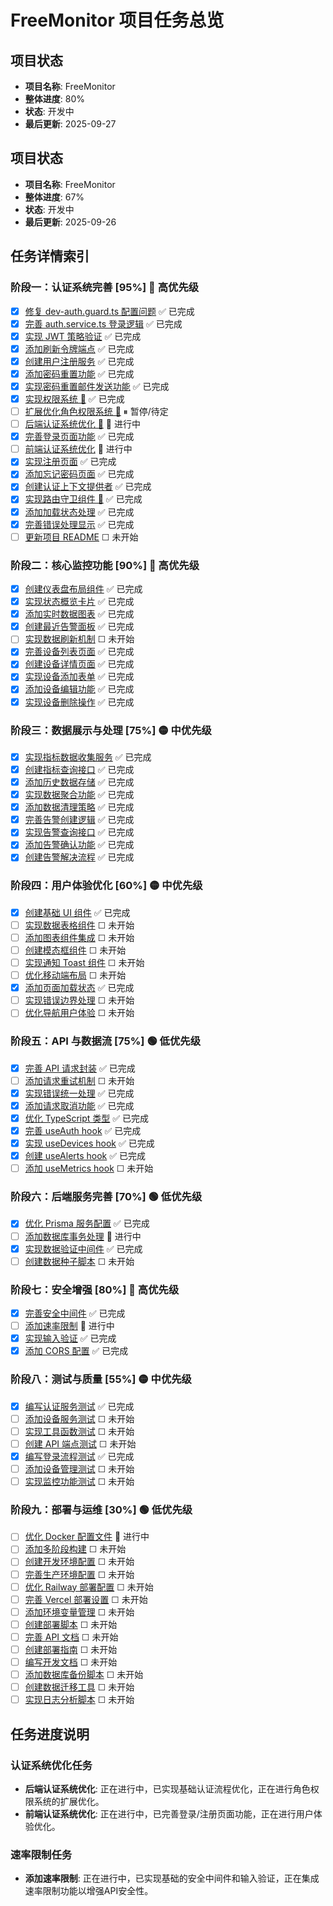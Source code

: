 # FreeMonitor 项目任务总览

## 项目状态
- **项目名称**: FreeMonitor
- **整体进度**: 80%
- **状态**: 开发中
- **最后更新**: 2025-09-27

## 项目状态
- **项目名称**: FreeMonitor
- **整体进度**: 67%
- **状态**: 开发中
- **最后更新**: 2025-09-26

## 任务详情索引

### 阶段一：认证系统完善 [95%] 🔴 高优先级
- [x] [修复 dev-auth.guard.ts 配置问题](./docs/02-phase-1-auth-system.md#修复-dev-authguardts-配置问题) ✅ 已完成
- [x] [完善 auth.service.ts 登录逻辑](./docs/02-phase-1-auth-system.md#完善-authservicets-登录逻辑) ✅ 已完成
- [x] [实现 JWT 策略验证](./docs/02-phase-1-auth-system.md#实现-jwt-策略验证) ✅ 已完成
- [x] [添加刷新令牌端点](./docs/02-phase-1-auth-system.md#添加刷新令牌端点) ✅ 已完成
- [x] [创建用户注册服务](./docs/02-phase-1-auth-system.md#创建用户注册服务) ✅ 已完成
- [x] [添加密码重置功能](./docs/02-phase-1-auth-system.md#添加密码重置功能) ✅ 已完成
- [x] [实现密码重置邮件发送功能](./docs/02-phase-1-auth-system.md#实现密码重置邮件发送功能) ✅ 已完成
- [x] [实现权限系统 🔴](./docs/02-phase-1-auth-system.md#实现权限系统-) ✅ 已完成
- [ ] [扩展优化角色权限系统 🔴](./docs/02-phase-1-auth-system.md#扩展优化角色权限系统-) ⏸ 暂停/待定
- [ ] [后端认证系统优化 🔴](./docs/02-phase-1-auth-system.md#后端认证系统优化-) 🔄 进行中
- [x] [完善登录页面功能](./docs/02-phase-1-auth-system.md#完善登录页面功能) ✅ 已完成
- [ ] [前端认证系统优化](./docs/02-phase-1-auth-system.md#前端认证系统优化) 🔄 进行中
- [x] [实现注册页面](./docs/02-phase-1-auth-system.md#实现注册页面) ✅ 已完成
- [x] [添加忘记密码页面](./docs/02-phase-1-auth-system.md#添加忘记密码页面) ✅ 已完成
- [x] [创建认证上下文提供者](./docs/02-phase-1-auth-system.md#创建认证上下文提供者) ✅ 已完成
- [x] [实现路由守卫组件 🔴](./docs/02-phase-1-auth-system.md#实现路由守卫组件-) ✅ 已完成
- [x] [添加加载状态处理](./docs/02-phase-1-auth-system.md#添加加载状态处理) ✅ 已完成
- [x] [完善错误处理显示](./docs/02-phase-1-auth-system.md#完善错误处理显示) ✅ 已完成
- [ ] [更新项目 README](./docs/02-phase-1-auth-system.md#更新项目-readme) ☐ 未开始

### 阶段二：核心监控功能 [90%] 🔴 高优先级
- [x] [创建仪表盘布局组件](./docs/03-phase-2-core-monitoring.md#创建仪表盘布局组件) ✅ 已完成
- [x] [实现状态概览卡片](./docs/03-phase-2-core-monitoring.md#实现状态概览卡片) ✅ 已完成
- [x] [添加实时数据图表](./docs/03-phase-2-core-monitoring.md#添加实时数据图表) ✅ 已完成
- [x] [创建最近告警面板](./docs/03-phase-2-core-monitoring.md#创建最近告警面板) ✅ 已完成
- [ ] [实现数据刷新机制](./docs/03-phase-2-core-monitoring.md#实现数据刷新机制) ☐ 未开始
- [x] [完善设备列表页面](./docs/03-phase-2-core-monitoring.md#完善设备列表页面) ✅ 已完成
- [x] [创建设备详情页面](./docs/03-phase-2-core-monitoring.md#创建设备详情页面) ✅ 已完成
- [x] [实现设备添加表单](./docs/03-phase-2-core-monitoring.md#实现设备添加表单) ✅ 已完成
- [x] [添加设备编辑功能](./docs/03-phase-2-core-monitoring.md#添加设备编辑功能) ✅ 已完成
- [x] [实现设备删除操作](./docs/03-phase-2-core-monitoring.md#实现设备删除操作) ✅ 已完成

### 阶段三：数据展示与处理 [75%] 🟡 中优先级
- [x] [实现指标数据收集服务](./docs/04-phase-3-data-processing.md#实现指标数据收集服务) ✅ 已完成
- [x] [创建指标查询接口](./docs/04-phase-3-data-processing.md#创建指标查询接口) ✅ 已完成
- [x] [添加历史数据存储](./docs/04-phase-3-data-processing.md#添加历史数据存储) ✅ 已完成
- [x] [实现数据聚合功能](./docs/04-phase-3-data-processing.md#实现数据聚合功能) ✅ 已完成
- [x] [添加数据清理策略](./docs/04-phase-3-data-processing.md#添加数据清理策略) ✅ 已完成
- [x] [完善告警创建逻辑](./docs/04-phase-3-data-processing.md#完善告警创建逻辑) ✅ 已完成
- [x] [实现告警查询接口](./docs/04-phase-3-data-processing.md#实现告警查询接口) ✅ 已完成
- [x] [添加告警确认功能](./docs/04-phase-3-data-processing.md#添加告警确认功能) ✅ 已完成
- [x] [创建告警解决流程](./docs/04-phase-3-data-processing.md#创建告警解决流程) ✅ 已完成

### 阶段四：用户体验优化 [60%] 🟡 中优先级
- [x] [创建基础 UI 组件](./docs/05-phase-4-ux-optimization.md#创建基础-ui-组件) ✅ 已完成
- [ ] [实现数据表格组件](./docs/05-phase-4-ux-optimization.md#实现数据表格组件) ☐ 未开始
- [ ] [添加图表组件集成](./docs/05-phase-4-ux-optimization.md#添加图表组件集成) ☐ 未开始
- [ ] [创建模态框组件](./docs/05-phase-4-ux-optimization.md#创建模态框组件) ☐ 未开始
- [ ] [实现通知 Toast 组件](./docs/05-phase-4-ux-optimization.md#实现通知-toast-组件) ☐ 未开始
- [ ] [优化移动端布局](./docs/05-phase-4-ux-optimization.md#优化移动端布局) ☐ 未开始
- [x] [添加页面加载状态](./docs/05-phase-4-ux-optimization.md#添加页面加载状态) ✅ 已完成
- [ ] [实现错误边界处理](./docs/05-phase-4-ux-optimization.md#实现错误边界处理) ☐ 未开始
- [ ] [优化导航用户体验](./docs/05-phase-4-ux-optimization.md#优化导航用户体验) ☐ 未开始

### 阶段五：API 与数据流 [75%] 🟢 低优先级
- [x] [完善 API 请求封装](./docs/06-phase-5-api-dataflow.md#完善-api-请求封装) ✅ 已完成
- [ ] [添加请求重试机制](./docs/06-phase-5-api-dataflow.md#添加请求重试机制) ☐ 未开始
- [x] [实现错误统一处理](./docs/06-phase-5-api-dataflow.md#实现错误统一处理) ✅ 已完成
- [x] [添加请求取消功能](./docs/06-phase-5-api-dataflow.md#添加请求取消功能) ✅ 已完成
- [x] [优化 TypeScript 类型](./docs/06-phase-5-api-dataflow.md#优化-typescript-类型) ✅ 已完成
- [x] [完善 useAuth hook](./docs/06-phase-5-api-dataflow.md#完善-useauth-hook) ✅ 已完成
- [x] [实现 useDevices hook](./docs/06-phase-5-api-dataflow.md#实现-usedevices-hook) ✅ 已完成
- [x] [创建 useAlerts hook](./docs/06-phase-5-api-dataflow.md#创建-usealerts-hook) ✅ 已完成
- [ ] [添加 useMetrics hook](./docs/06-phase-5-api-dataflow.md#添加-usemetrics-hook) ☐ 未开始

### 阶段六：后端服务完善 [70%] 🟢 低优先级
- [x] [优化 Prisma 服务配置](./docs/07-phase-6-backend-enhancement.md#优化-prisma-服务配置) ✅ 已完成
- [ ] [添加数据库事务处理](./docs/07-phase-6-backend-enhancement.md#添加数据库事务处理) 🔄 进行中
- [x] [实现数据验证中间件](./docs/07-phase-6-backend-enhancement.md#实现数据验证中间件) ✅ 已完成
- [ ] [创建数据种子脚本](./docs/07-phase-6-backend-enhancement.md#创建数据种子脚本) ☐ 未开始

### 阶段七：安全增强 [80%] 🔴 高优先级
- [x] [完善安全中间件](./docs/08-phase-7-security.md#完善安全中间件) ✅ 已完成
- [ ] [添加速率限制](./docs/08-phase-7-security.md#添加速率限制) 🔄 进行中
- [x] [实现输入验证](./docs/08-phase-7-security.md#实现输入验证) ✅ 已完成
- [x] [添加 CORS 配置](./docs/08-phase-7-security.md#添加-cors-配置) ✅ 已完成

### 阶段八：测试与质量 [55%] 🟡 中优先级
- [x] [编写认证服务测试](./docs/09-phase-8-testing.md#编写认证服务测试) ✅ 已完成
- [ ] [添加设备服务测试](./docs/09-phase-8-testing.md#添加设备服务测试) ☐ 未开始
- [ ] [实现工具函数测试](./docs/09-phase-8-testing.md#实现工具函数测试) ☐ 未开始
- [ ] [创建 API 端点测试](./docs/09-phase-8-testing.md#创建-api-端点测试) ☐ 未开始
- [x] [编写登录流程测试](./docs/09-phase-8-testing.md#编写登录流程测试) ✅ 已完成
- [ ] [添加设备管理测试](./docs/09-phase-8-testing.md#添加设备管理测试) ☐ 未开始
- [ ] [实现监控功能测试](./docs/09-phase-8-testing.md#实现监控功能测试) ☐ 未开始

### 阶段九：部署与运维 [30%] 🟢 低优先级
- [ ] [优化 Docker 配置文件](./docs/10-phase-9-deployment.md#优化-docker-配置文件) 🔄 进行中
- [ ] [添加多阶段构建](./docs/10-phase-9-deployment.md#添加多阶段构建) ☐ 未开始
- [ ] [创建开发环境配置](./docs/10-phase-9-deployment.md#创建开发环境配置) ☐ 未开始
- [ ] [完善生产环境配置](./docs/10-phase-9-deployment.md#完善生产环境配置) ☐ 未开始
- [ ] [优化 Railway 部署配置](./docs/10-phase-9-deployment.md#优化-railway-部署配置) ☐ 未开始
- [ ] [完善 Vercel 部署设置](./docs/10-phase-9-deployment.md#完善-vercel-部署设置) ☐ 未开始
- [ ] [添加环境变量管理](./docs/10-phase-9-deployment.md#添加环境变量管理) ☐ 未开始
- [ ] [创建部署脚本](./docs/10-phase-9-deployment.md#创建部署脚本) ☐ 未开始
- [ ] [完善 API 文档](./docs/10-phase-9-deployment.md#完善-api-文档) ☐ 未开始
- [ ] [创建部署指南](./docs/10-phase-9-deployment.md#创建部署指南) ☐ 未开始
- [ ] [编写开发文档](./docs/10-phase-9-deployment.md#编写开发文档) ☐ 未开始
- [ ] [添加数据库备份脚本](./docs/10-phase-9-deployment.md#添加数据库备份脚本) ☐ 未开始
- [ ] [创建数据迁移工具](./docs/10-phase-9-deployment.md#创建数据迁移工具) ☐ 未开始
- [ ] [实现日志分析脚本](./docs/10-phase-9-deployment.md#实现日志分析脚本) ☐ 未开始

## 任务进度说明

### 认证系统优化任务
- **后端认证系统优化**: 正在进行中，已实现基础认证流程优化，正在进行角色权限系统的扩展优化。
- **前端认证系统优化**: 正在进行中，已完善登录/注册页面功能，正在进行用户体验优化。

### 速率限制任务
- **添加速率限制**: 正在进行中，已实现基础的安全中间件和输入验证，正在集成速率限制功能以增强API安全性。